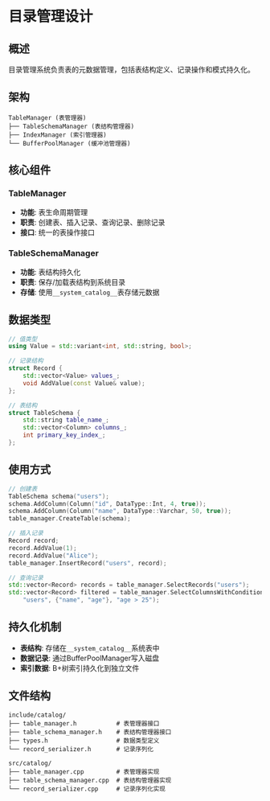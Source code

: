 # 目录管理设计

## 概述
目录管理系统负责表的元数据管理，包括表结构定义、记录操作和模式持久化。

## 架构
```
TableManager (表管理器)
├── TableSchemaManager (表结构管理器)
├── IndexManager (索引管理器)
└── BufferPoolManager (缓冲池管理器)
```

## 核心组件

### TableManager
- **功能**: 表生命周期管理
- **职责**: 创建表、插入记录、查询记录、删除记录
- **接口**: 统一的表操作接口

### TableSchemaManager
- **功能**: 表结构持久化
- **职责**: 保存/加载表结构到系统目录
- **存储**: 使用`__system_catalog__`表存储元数据

## 数据类型
```cpp
// 值类型
using Value = std::variant<int, std::string, bool>;

// 记录结构
struct Record {
    std::vector<Value> values_;
    void AddValue(const Value& value);
};

// 表结构
struct TableSchema {
    std::string table_name_;
    std::vector<Column> columns_;
    int primary_key_index_;
};
```

## 使用方式
```cpp
// 创建表
TableSchema schema("users");
schema.AddColumn(Column("id", DataType::Int, 4, true));
schema.AddColumn(Column("name", DataType::Varchar, 50, true));
table_manager.CreateTable(schema);

// 插入记录
Record record;
record.AddValue(1);
record.AddValue("Alice");
table_manager.InsertRecord("users", record);

// 查询记录
std::vector<Record> records = table_manager.SelectRecords("users");
std::vector<Record> filtered = table_manager.SelectColumnsWithCondition(
    "users", {"name", "age"}, "age > 25");
```

## 持久化机制
- **表结构**: 存储在`__system_catalog__`系统表中
- **数据记录**: 通过BufferPoolManager写入磁盘
- **索引数据**: B+树索引持久化到独立文件

## 文件结构
```
include/catalog/
├── table_manager.h           # 表管理器接口
├── table_schema_manager.h    # 表结构管理器接口
├── types.h                   # 数据类型定义
└── record_serializer.h       # 记录序列化

src/catalog/
├── table_manager.cpp         # 表管理器实现
├── table_schema_manager.cpp  # 表结构管理器实现
└── record_serializer.cpp     # 记录序列化实现
```
